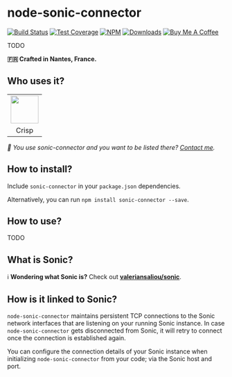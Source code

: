 # node-sonic-connector

[![Build Status](https://img.shields.io/travis/valeriansaliou/node-sonic-connector/master.svg)](https://travis-ci.org/valeriansaliou/node-sonic-connector) [![Test Coverage](https://img.shields.io/coveralls/valeriansaliou/node-sonic-connector/master.svg)](https://coveralls.io/github/valeriansaliou/node-sonic-connector?branch=master) [![NPM](https://img.shields.io/npm/v/sonic-connector.svg)](https://www.npmjs.com/package/sonic-connector) [![Downloads](https://img.shields.io/npm/dt/sonic-connector.svg)](https://www.npmjs.com/package/sonic-connector) [![Buy Me A Coffee](https://img.shields.io/badge/buy%20me%20a%20coffee-donate-yellow.svg)](https://www.buymeacoffee.com/valeriansaliou)

TODO

**🇫🇷 Crafted in Nantes, France.**

## Who uses it?

<table>
<tr>
<td align="center"><a href="https://crisp.chat/"><img src="https://valeriansaliou.github.io/node-sonic-connector/images/crisp.png" height="64" /></a></td>
</tr>
<tr>
<td align="center">Crisp</td>
</tr>
</table>

_👋 You use sonic-connector and you want to be listed there? [Contact me](https://valeriansaliou.name/)._

## How to install?

Include `sonic-connector` in your `package.json` dependencies.

Alternatively, you can run `npm install sonic-connector --save`.

## How to use?

TODO

## What is Sonic?

ℹ️ **Wondering what Sonic is?** Check out **[valeriansaliou/sonic](https://github.com/valeriansaliou/sonic)**.

## How is it linked to Sonic?

`node-sonic-connector` maintains persistent TCP connections to the Sonic network interfaces that are listening on your running Sonic instance. In case `node-sonic-connector` gets disconnected from Sonic, it will retry to connect once the connection is established again.

You can configure the connection details of your Sonic instance when initializing `node-sonic-connector` from your code; via the Sonic host and port.
